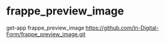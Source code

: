 # frappe_preview_image

get-app frappe_preview_image https://github.com/In-Digital-Form/frappe_preview_image.git